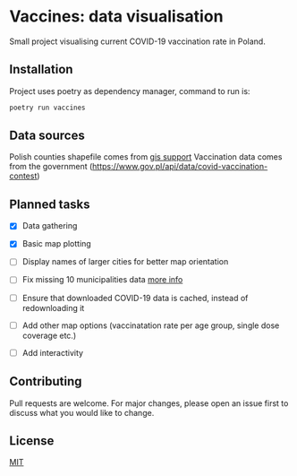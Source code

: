 # Vaccines: data visualisation
Small project visualising current COVID-19 vaccination rate in Poland.

## Installation
Project uses poetry as dependency manager, command to run is:

```bash
poetry run vaccines
```

## Data sources
Polish counties shapefile comes from [gis support](https://gis-support.pl/baza-wiedzy-2/dane-do-pobrania/granice-administracyjne/)
Vaccination data comes from the government (https://www.gov.pl/api/data/covid-vaccination-contest)

## Planned tasks
- [x] Data gathering
- [x] Basic map plotting
- [ ] Display names of larger cities for better map orientation
- [ ] Fix missing 10 municipalities data [more info](https://www.gov.pl/web/premier/10-nowych-miast-na-mapie-polski-premier-m-morawiecki-to-akt-sprawiedliwosci-dziejowej)
- [ ] Ensure that downloaded COVID-19 data is cached, instead of redownloading it
- [ ] Add other map options (vaccinatation rate per age group, single dose coverage etc.)
- [ ] Add interactivity


## Contributing
Pull requests are welcome. For major changes, please open an issue first to discuss what you would like to change.

## License
[MIT](https://choosealicense.com/licenses/mit/)